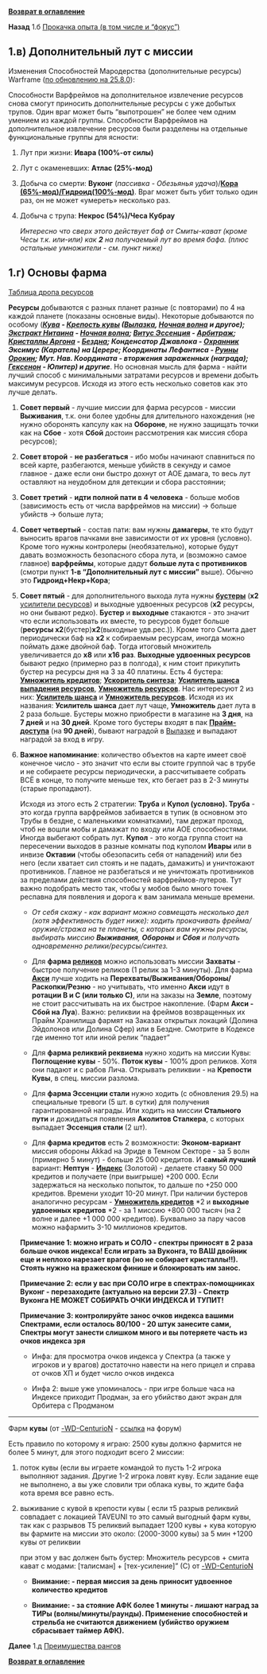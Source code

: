 **[Возврат в оглавление](index.md)**

**Назад** 1.б [Прокачка опыта (в том числе и “фокус”)](01_b.md)

## 1.в) Дополнительный лут с миссии

Изменения Способностей Мародерства (дополнительные ресурсы) Warframe ([по обновлению на 25.8.0](https://forums.warframe.com/topic/1131643-atlas-prime-update-2580/)):

Способности Варфреймов на дополнительное извлечение ресурсов снова смогут приносить дополнительные ресурсы с уже добытых трупов. Один враг может быть “выпотрошен” не более чем одним умением из каждой группы. Способности Варфреймов на дополнительное извлечение ресурсов были разделены на отдельные функциональные группы для ясности:

1. Лут при жизни: 		**Ивара (100%-от силы)**

2. Лут с окаменевших: 	**Атлас (25%-мод)**

3. Добыча со смерти: 	**Вуконг** (_пассивка - Обезьянья удача_)/**[Кора (65%-мод)/Гидроид(100%-мод)](https://www.reddit.com/r/Warframe/comments/ddkvpu/nekros_chooses_a_friend/)**. Враг может быть убит только один раз, он не может «умереть» несколько раз.

4. Добыча с трупа: 		**Некрос (54%)/Чеса Кубрау**

    _Интересно что сверх этого действует баф от Смиты-кават (кроме Чесы т.к. или-или) как  **2** на получаемый лут во время бафа. (плюс остальные умножители - см. пункт ниже)_

## 1.г) Основы фарма

[Таблица дропа ресурсов](https://n8k6e2y6.ssl.hwcdn.net/repos/hnfvc0o3jnfvc873njb03enrf56.html)

**Ресурсы** добываются с разных планет разные (с повторами) по 4 на каждой планете (показаны основные виды). Некоторые добываются по особому (**_[Кува](https://warframe.fandom.com/ru/wiki/%D0%9A%D1%83%D0%B2%D0%B0) - [Крепость кувы](https://warframe.fandom.com/ru/wiki/%D0%9A%D1%80%D0%B5%D0%BF%D0%BE%D1%81%D1%82%D1%8C_%D0%9A%D1%83%D0%B2%D1%8B) ([Вылазка](https://warframe.fandom.com/ru/wiki/%D0%92%D1%8B%D0%BB%D0%B0%D0%B7%D0%BA%D0%B0), [Ночная волна](https://warframe.fandom.com/ru/wiki/%D0%9D%D0%BE%D1%87%D0%BD%D0%B0%D1%8F_%D0%92%D0%BE%D0%BB%D0%BD%D0%B0) и другое); [Экстракт Нитаина](https://warframe.fandom.com/ru/wiki/%D0%AD%D0%BA%D1%81%D1%82%D1%80%D0%B0%D0%BA%D1%82_%D0%9D%D0%B8%D1%82%D0%B0%D0%B8%D0%BD%D0%B0) - [Ночная волна](https://warframe.fandom.com/ru/wiki/%D0%9D%D0%BE%D1%87%D0%BD%D0%B0%D1%8F_%D0%92%D0%BE%D0%BB%D0%BD%D0%B0); [Витус Эссенция](https://warframe.fandom.com/ru/wiki/%D0%92%D0%B8%D1%82%D1%83%D1%81-%D0%AD%D1%81%D1%81%D0%B5%D0%BD%D1%86%D0%B8%D1%8F) - [Арбитраж](https://warframe.fandom.com/ru/wiki/%D0%90%D1%80%D0%B1%D0%B8%D1%82%D1%80%D0%B0%D0%B6); [Кристаллы Аргона](https://warframe.fandom.com/ru/wiki/%D0%9A%D1%80%D0%B8%D1%81%D1%82%D0%B0%D0%BB%D0%BB_%D0%90%D1%80%D0%B3%D0%BE%D0%BD%D0%B0) - [Бездна](https://warframe.fandom.com/ru/wiki/%D0%91%D0%B5%D0%B7%D0%B4%D0%BD%D0%B0);  Конденсатор Джавлока - [Охранник](https://warframe.fandom.com/ru/wiki/%D0%9E%D1%85%D1%80%D0%B0%D0%BD%D0%BD%D0%B8%D0%BA) Эксимус (Каратель) на Церере; Координаты Лефантиса - [Руины Орокин](https://warframe.fandom.com/ru/wiki/%D0%A0%D1%83%D0%B8%D0%BD%D1%8B_%D0%9E%D1%80%D0%BE%D0%BA%D0%B8%D0%BD); Мут. Нав. Координата - вторжения зараженных (награда); [Гексенон](https://warframe.fandom.com/ru/wiki/%D0%93%D0%B5%D0%BA%D1%81%D0%B5%D0%BD%D0%BE%D0%BD) - Юпитер) и другие_**. Но основная мысль для фарма - найти лучший способ с минимальными затратами ресурсов и времени добыть максимум ресурсов. Исходя из этого есть несколько советов как это лучше делать. 

1. **Совет первый** - лучшие миссии для фарма ресурсов - миссии **Выживания**, т.к. они более удобны для длительного нахождения (не нужно оборонять капсулу как на **Обороне**, не нужно защищать точки как на **Сбое** - хотя **Сбой** достоин рассмотрения как миссия сбора ресурсов);
2. **Совет второй** - **не разбегаться** - ибо мобы начинают спавниться по всей карте, разбегаются, меньше убийств в секунду и самое главное - даже если они быстро дохнут от AOE дамага, то весь лут оставляют на неудобном для детекции и сбора расстоянии;
3. **Совет третий** - **идти полной пати в 4 человека** - больше мобов (зависимость есть от числа варфреймов на миссии) -> больше убийств -> больше лута;
4. **Совет четвертый** - состав пати: вам нужны **дамагеры**, те кто будут выносить врагов пачками вне зависимости от их уровня (условно). Кроме того нужны контролеры (необязательно), которые будут давать возможность безопасного сбора лута, и (возможно самое главное) **варфреймы**, которые дадут **больше лута с противников** (смотри пункт **1-в “Дополнительный лут с миссии”** выше). Обычно это **Гидроид+Некр+Кора**;
5. **Совет пятый** - для дополнительного выхода лута нужны **[бустеры](https://warframe.fandom.com/ru/wiki/%D0%A0%D0%B0%D1%81%D1%85%D0%BE%D0%B4%D0%BD%D1%8B%D0%B5_%D0%BC%D0%B0%D1%82%D0%B5%D1%80%D0%B8%D0%B0%D0%BB%D1%8B)** (**x2** [усилители ресурсов](https://warframe.fandom.com/ru/wiki/%D0%A3%D0%BC%D0%BD%D0%BE%D0%B6%D0%B8%D1%82%D0%B5%D0%BB%D1%8C_%D0%A0%D0%B5%D1%81%D1%83%D1%80%D1%81%D0%BE%D0%B2)) и выходные удвоенных ресурсов (**x2** ресурсы, но они бывают редко). **Бустер** и **выходные** стакаются - это значит что если использовать их вместе, то ресурсов будет больше (**ресурсы x2**(бустер)**x2**(выходные удв.рес.)). Кроме того Смита дает периодически баф на **x2** к собираемым ресурсам, иногда можно поймать даже двойной баф. Тогда итоговый множитель увеличивается до **x8** или **x16** **раз**. **Выходные удвоенных ресурсов** бывают редко (примерно раз в полгода), к ним стоит прикупить бустер на ресурсы дня на 3 за 40 платины. Есть 4 бустера: **[Умножитель кредитов](https://warframe.fandom.com/ru/wiki/%D0%A3%D0%BC%D0%BD%D0%BE%D0%B6%D0%B8%D1%82%D0%B5%D0%BB%D1%8C_%D0%9A%D1%80%D0%B5%D0%B4%D0%B8%D1%82%D0%BE%D0%B2)**; **[Ускоритель синтеза](https://warframe.fandom.com/ru/wiki/%D0%A3%D1%81%D0%B8%D0%BB%D0%B8%D1%82%D0%B5%D0%BB%D1%8C_%D0%A1%D0%B8%D0%BD%D1%82%D0%B5%D0%B7%D0%B0)**; **[Усилитель шанса выпадения ресурсов](https://warframe.fandom.com/ru/wiki/%D0%A3%D1%81%D0%B8%D0%BB%D0%B8%D1%82%D0%B5%D0%BB%D1%8C_%D0%A8%D0%B0%D0%BD%D1%81%D0%B0_%D0%92%D1%8B%D0%BF%D0%B0%D0%B4%D0%B5%D0%BD%D0%B8%D1%8F_%D0%A0%D0%B5%D1%81%D1%83%D1%80%D1%81%D0%BE%D0%B2)**, **[Умножитель ресурсов](https://warframe.fandom.com/ru/wiki/%D0%A3%D0%BC%D0%BD%D0%BE%D0%B6%D0%B8%D1%82%D0%B5%D0%BB%D1%8C_%D0%A0%D0%B5%D1%81%D1%83%D1%80%D1%81%D0%BE%D0%B2)**. Нас интересуют 2 из них: **[Усилитель шанса](https://warframe.fandom.com/ru/wiki/%D0%A3%D1%81%D0%B8%D0%BB%D0%B8%D1%82%D0%B5%D0%BB%D1%8C_%D0%A8%D0%B0%D0%BD%D1%81%D0%B0_%D0%92%D1%8B%D0%BF%D0%B0%D0%B4%D0%B5%D0%BD%D0%B8%D1%8F_%D0%A0%D0%B5%D1%81%D1%83%D1%80%D1%81%D0%BE%D0%B2)** и **[Умножитель ресурсов](https://warframe.fandom.com/ru/wiki/%D0%A3%D0%BC%D0%BD%D0%BE%D0%B6%D0%B8%D1%82%D0%B5%D0%BB%D1%8C_%D0%A0%D0%B5%D1%81%D1%83%D1%80%D1%81%D0%BE%D0%B2)**. Исходя из их названия: **Усилитель шанса** дает лут чаще, **Умножитель** дает лута в 2 раза больше. Бустеры можно приобрести в магазине на **3 дня**, на **7 дней** и на **30 дней**. Кроме того бустеры входят в пак **[Прайм-доступа](https://www.warframe.com/ru/prime-access)** (на **90 дней**), бывают наградой в [Вылазке](https://warframe.fandom.com/ru/wiki/%D0%92%D1%8B%D0%BB%D0%B0%D0%B7%D0%BA%D0%B0) и выпадают наградой за вход в игру.
6. **Важное напоминание**: количество объектов на карте имеет своё конечное число - это значит что если вы стоите группой час в трубе и не собираете ресурсы периодически, а рассчитываете собрать ВСЁ в конце, то получите меньше тех, кто бегает раз в 2-3 минуты (старые пропадают).

    Исходя из этого есть 2 стратегии: **Труба** и **Купол (условно). Труба** - это когда группа варфреймов забивается в тупик (в основном это Трубы в бездне, с маленькими комнатками), там держат проход, чтоб не вошли мобы и дамажат по входу или AOE способностями. Иногда выбегают собрать лут. **Купол** - это когда группа стоит на пересечении выходов в разные комнаты под куполом **Ивары** или в инвизе **Октавии** (чтобы обезопасить себя от нападений) или без него (если хватает сил стоять и не падать, дамажить) и уничтожают противников. Главное не разбегаться и не уничтожать противников за пределами действия способностей варфреймов-лутеров. Тут важно подобрать место так, чтобы у мобов было много точек респавна  для появления и дорога к вам занимала меньше времени.


    *  *От себя скажу - как вариант можно совмещать несколько дел (хотя эффективность будет ниже): ходить прокачивать фрейма/оружие/стража на те планеты, с которых вам нужны ресурсы, выбирать миссию **Выживания**, **Обороны** и **Сбоя** и получать одновременно релики/ресурсы/синтез.*

    * Для **фарма [реликов](https://warframe.fandom.com/ru/wiki/%D0%A0%D0%B5%D0%BB%D0%B8%D0%BA%D0%B2%D0%B8%D1%8F_%D0%91%D0%B5%D0%B7%D0%B4%D0%BD%D1%8B)** можно использовать миссии **Захваты** - быстрое получение реликов (1 релик за 1-3 минуты). Для фарма **[Акси](https://warframe.fandom.com/ru/wiki/%D0%A0%D0%B5%D0%BB%D0%B8%D0%BA%D0%B2%D0%B8%D1%8F_%D0%91%D0%B5%D0%B7%D0%B4%D0%BD%D1%8B/%D0%A0%D0%B5%D0%BB%D0%B8%D0%BA%D0%B2%D0%B8%D0%B8%2F%D0%90%D0%BA%D1%81%D0%B8)** лучше ходить на **Перехваты/Выживания/Обороны/Раскопки/Резню** - но учитывать, что именно **Акси** идут в **ротации В и С (или только С)**, или на заказы на **Земле**, поэтому не стоит рассчитывать на их быстрое накопление. (Фарм **Акси - Сбой на Луа**). Важно: реликвии на фреймов возвращенных их Прайм Хранилища фармят на Заказах открытых локаций (Долина Эйдолонов или Долина Сфер) или в Бездне. Смотрите в Кодексе где именно тот или иной релик “падает”

    * Для **фарма реликвий реквиема** нужно ходить на миссии Кувы: **Поглощение кувы** - 50%. **Поток кувы** - 100% дроп реликов. Хотя они падают и с рабов Лича. Открывать реликвии - на **Крепости Кувы**, в спец. миссии разлома. 

    * Для **фарма Эссенции стали** нужно ходить (с обновления 29.5) на специальные тревоги (5 шт. в сутки) для получения гарантированной награды. Или ходить на миссии **Стального пути** и дожидаться появления **Аколитов Сталкера**, с которых выпадает **Эссенция стали** (2 шт). 

    * Для **фарма кредитов** есть 2 возможности: **Эконом-вариант** миссия обороны Akkad на Эриде в Темном Секторе - за 5 волн (примерно 5 минут) - больше 25 000 кредитов. И **самый лучший** вариант: **Нептун** - **[Индекс](https://warframe.fandom.com/ru/wiki/%D0%98%D0%BD%D0%B4%D0%B5%D0%BA%D1%81)** (Золотой) - делаете ставку 50 000 кредитов и получаете (при выигрыше) +200 000. Если задержаться на несколько попыток, то дальше по +250 000 кредитов. Времени уходит 10-20 минут. При наличии бустеров аналогично ресурсам - **[Умножитель кредитов](https://warframe.fandom.com/ru/wiki/%D0%A3%D0%BC%D0%BD%D0%BE%D0%B6%D0%B8%D1%82%D0%B5%D0%BB%D1%8C_%D0%9A%D1%80%D0%B5%D0%B4%D0%B8%D1%82%D0%BE%D0%B2)** *2 и **выходные удвоенных кредитов** *2 - за 1 миссию +800 000 тысяч (на 2 волне и далее  +1 000 000 кредитов). Буквально за пару часов можно нафармить 3-10 миллионов кредитов. 

    **Примечание 1: можно играть и СОЛО - спектры приносят в 2 раза больше очков индекса! Если играть за Вуконга, то ВАШ двойник еще и неплохо нарезает врагов (но не собирает кристаллы!!). Стоять нужно на вражеском финише и блокировать им занос.** 

    **Примечание 2: если у вас при СОЛО игре в спектрах-помощниках Вуконг - перезаходите (актуально на версии 27.3) - Спектр Вуконга НЕ МОЖЕТ СОБИРАТЬ ОЧКИ ИНДЕКСА И ТУПИТ!**

    **Примечание 3: контролируйте занос очков индекса вашими Спектрами, если осталось 80/100 - 20 штук занесите сами, Спектры могут занести слишком много и вы потеряете часть из очков индекса зря**

    * Инфа: для просмотра очков индекса у Спектра (а также у игроков и у врагов) достаточно навести на него прицел и справа от очков  ХП и будет число очков индекса

    * Инфа 2: выше уже упоминалось - при игре больше часа на Индексе приходит Продман, за его убийство дают экран для Орбитера с Продманом
***
   Фарм **кувы** (от [-WD-CenturioN](https://forums.warframe.com/profile/2272062-wd-centurion/) - [ссылка](https://forums.warframe.com/topic/1143003-%D0%BA%D0%B0%D0%BA-%D0%B7%D0%B0%D1%80%D0%B0%D0%B1%D0%BE%D1%82%D0%B0%D1%82%D1%8C-%D0%BF%D0%B0%D0%BB%D1%82%D0%B8%D0%BD%D1%83-%D0%B2-warframe-%D0%B3%D0%B0%D0%B9%D0%B4/) на форум)

Есть правило по которому я играю: 2500 кувы должно фармится не более 5 минут, для этого подходит всего 2 миссии:

1. поток кувы  (если вы играете командой то пусть 1-2 игрока выполняют задания. Другие 1-2 игрока ловят куву. Если задание еще не выполнено, а вы уже словили три облака кувы, то ждите бафа кота время все равно есть.

2. выживание с кувой в крепости кувы ( если т5 разрыв реликвий совпадает с локацией TAVEUNI то это самый выгодный фарм кувы, так как с разрывов Т5 реликвий выпадает 1200 кувы + кува которую вы фармите на миссии это около: (2000-3000 кувы) за 5 мин +1200 кувы от реликвии

    при этом у вас должен быть бустер: Множитель ресурсов + смита кават с модами: [талисман]  + [тех-усиление]” (С) от [-WD-CenturioN](https://forums.warframe.com/profile/2272062-wd-centurion/) 

    * **Внимание: - первая миссия за день приносит удвоенное количество кредитов** 

    * **Внимание: - за стояние АФК более 1 минуты - лишают наград за ТИРы (волны/минуты/раунды). Применение способностей и стрельба не считаются движением (убийство оружием сбрасывает таймер АФК).**

**Далее** 1.д [Преимущества рангов](01_e.md)

**[Возврат в оглавление](index.md)**

